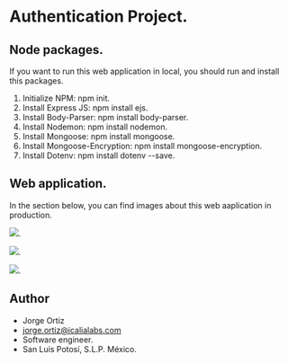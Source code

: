 # Authentication Project.


## Node packages.

If you want to run this web application in local, you should run and install this packages.

1. Initialize NPM: npm init.
2. Install Express JS: npm install ejs.
3. Install Body-Parser: npm install body-parser.
4. Install Nodemon: npm install nodemon.
5. Install Mongoose: npm install mongoose.
6. Install Mongoose-Encryption: npm install mongoose-encryption.
7. Install Dotenv: npm install dotenv --save.

## Web application.

In the section below, you can find images about this web aaplication in production.

![](images/daily-home.png).


![](images/daily-app01.png).


![](images/daily-app012.png).

## Author

* Jorge Ortiz
* jorge.ortiz@icalialabs.com
* Software engineer.
* San Luis Potosí, S.L.P. México.
